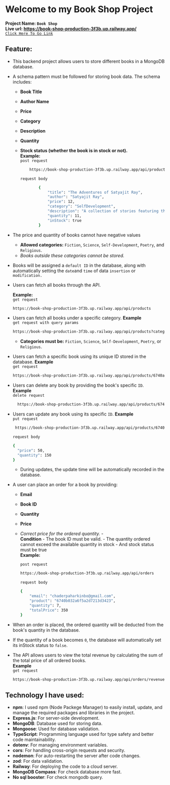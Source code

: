 # Welcome to my **Book Shop Project**

**Project Name: `Book Shop`**  
**Live url: https://book-shop-production-3f3b.up.railway.app/**  
[`Click Here To Go Link`](https://book-shop-production-3f3b.up.railway.app/)

## Feature:

- This backend project allows users to store different books in a MongoDB database.
- A schema pattern must be followed for storing book data. The schema includes:

  - **Book Title**
  - **Author Name**
  - **Price**
  - **Category**
  - **Description**
  - **Quantity**
  - **Stock status (whether the book is in stock or not).**  
     **Example:**  
     `post request`

    ```bash
        https://book-shop-production-3f3b.up.railway.app/api/products
    ```

    `request body`

    ```bash
            {
                "title": "The Adventures of Satyajit Ray",
                "author": "Satyajit Ray",
                "price": 12,
                "category": "SelfDevelopment",
                "description": "A collection of stories featuring the famous detective Feluda.",
                "quantity": 11,
                "inStock": true
            }
    ```

- The price and quantity of books cannot have negative values
  - **Allowed categories:** `Fiction`, `Science`, `Self-Development`, `Poetry`, and `Religious`.
  - _Books outside these categories cannot be stored._
- Books will be assigned a `default ID` in the database, along with automatically setting the `date`and `time` of data `insertion` or `modification.`
- Users can fetch all books through the API.

  **Example:**  
   `get request`

  ```bash
  https://book-shop-production-3f3b.up.railway.app/api/products
  ```

- Users can fetch all books under a specific category.
  **Example**  
   `get request with query params`

  ```bash
  https://book-shop-production-3f3b.up.railway.app/api/products?category=Fiction
  ```

  - **Categories must be:** `Fiction`, `Science`, `Self-Development`, `Poetry`, or `Religious`.

- Users can fetch a specific book using its unique ID stored in the database.
  **Example**  
   `get request`

  ```bash
  https://book-shop-production-3f3b.up.railway.app/api/products/6740af1fa6f5a2d7213d3413
  ```

- Users can delete any book by providing the book's specific `ID`.  
  **Example**  
  `delete request`
  ```bash
    https://book-shop-production-3f3b.up.railway.app/api/products/6740affba6f5a2d7213d341dd
  ```
- Users can update any book using its specific `ID`.
  **Example**  
   `put request`
  ```bash
   https://book-shop-production-3f3b.up.railway.app/api/products/6740b032a6f5a2d7213d3423
  ```
  `request body`
  ```bash
  {
    "price": 50,
    "quantity": 150
  }
  ```
  - During updates, the update time will be automatically recorded in the database.
- A user can place an order for a book by providing:

  - **Email**
  - **Book ID**
  - **Quantity**
  - **Price**
  - _Correct price for the ordered quantity._ -  
     **Condition** - The book ID must be valid. - The quantity ordered cannot exceed the available quantity in stock - And stock status must be true  
     **Example:**

    `post request`

    ```bash
    https://book-shop-production-3f3b.up.railway.app/api/orders
    ```

    `request body`

    ```bash
    {
        "email": "chaderpaharkinbo@gmail.com",
        "product": "6740b032a6f5a2d7213d3423",
        "quantity": 7,
        "totalPrice": 350
    }
    ```

- When an order is placed, the ordered quantity will be deducted from the book's quantity in the database.
- If the quantity of a book becomes `0`, the database will automatically set its inStock status to `false`.
- The API allows users to view the total revenue by calculating the sum of the total price of all ordered books.  
  **Example**  
   `get request`
  ```bash
  https://book-shop-production-3f3b.up.railway.app/api/orders/revenue
  ```

## Technology I have used:

- **npm**: I used npm (Node Packege Manager) to easily install, update, and manage the required packages and libraries in the project.
- **Express.js**: For server-side development.
- **MongoDB**: Database used for storing data.
- **Mongoose**: Used for database validation.
- **TypeScript**: Programming language used for type safety and better code maintainability.
- **dotenv**: For managing environment variables.
- **cors**: For handling cross-origin requests and security.
- **nodemon**: For auto-restarting the server after code changes.
- **zod**: For data validation.
- **Railway**: For deploying the code to a cloud server.
- **MongoDB Compass**: For check database more fast.
- **No sql booster**: For check mongodb query.
